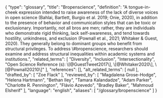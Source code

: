{
    "type": "glossary",
    "title": "Bropenscience",
    "definition": "A tongue-in-cheek expression intended to raise awareness of the lack of diverse voices in open science (Bahlai, Bartlett, Burgio et al. 2019; Onie, 2020), in addition to the presence of behavior and communication styles that can be toxic or exclusionary. Importantly, not all bros are men; rather, they are individuals who demonstrate rigid thinking, lack self-awareness, and tend towards hostility, unkindness, and exclusion (Pownall et al., 2021; Whitaker & Guest, 2020). They generally belong to dominant groups who benefit from structural privileges. To address \\#bropenscience, researchers should examine and address structural inequalities within academic systems and institutions.",
    "related_terms": [
        "Diversity",
        "Inclusion",
        "Intersectionality",
        "Open Science Reference (s): \\[@GuestTweet2017\\], \\[@Whitaker2020\\], \\[@Pownall20210\\]"
    ],
    "references": [],
    "alt_related_terms": [
        null
    ],
    "drafted_by": [
        "Zoe Flack"
    ],
    "reviewed_by": [
        "Magdalena Grose-Hodge",
        "Helena Hartmann",
        "Bethan Iley",
        "Tamara Kalandadze",
        "Adam Parker",
        "Charlotte R. Pennington",
        "Flávio Azevedo",
        "Bradley Baker",
        "Mahmoud Elsherif"
    ],
    "language": "english",
    "aliases": [
        "/glossary/bropenscience"
    ]
}